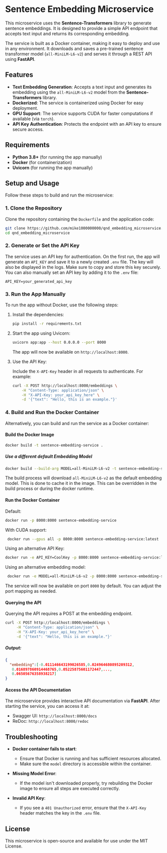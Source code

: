 # Sentence Embedding Microservice

This microservice uses the **Sentence-Transformers** library to generate sentence embeddings. It is designed to provide a simple API endpoint that accepts text input and returns its corresponding embedding.

The service is built as a Docker container, making it easy to deploy and use in any environment. It downloads and saves a pre-trained sentence transformer model (`all-MiniLM-L6-v2`) and serves it through a REST API using **FastAPI**.

## Features

- **Text Embedding Generation**: Accepts a text input and generates its embedding using the `all-MiniLM-L6-v2` model from the **Sentence-Transformers** library.
- **Dockerized**: The service is containerized using Docker for easy deployment.
- **GPU Support**: The service supports CUDA for faster computations if available (via `torch`).
- **API Key Authentication**: Protects the endpoint with an API key to ensure secure access.

## Requirements

- **Python 3.8+** (for running the app manually)
- **Docker** (for containerization)
- **Uvicorn** (for running the app manually)

## Setup and Usage

Follow these steps to build and run the microservice:

### 1. Clone the Repository

Clone the repository containing the `Dockerfile` and the application code:

```bash
git clone https://github.com/mike1000000000/qnd_embedding_microservice.git
cd qnd_embedding_microservice
```

### 2. Generate or Set the API Key

The service uses an API key for authentication. On the first run, the app will generate an `API_KEY` and save it to a newly created `.env` file. The key will also be displayed in the logs. Make sure to copy and store this key securely. You can also manually set an API key by adding it to the `.env` file:

```env
API_KEY=your_generated_api_key
```

### 3. Run the App Manually

To run the app without Docker, use the following steps:

1. Install the dependencies:

   ```bash
   pip install -r requirements.txt
   ```

2. Start the app using Uvicorn:

   ```bash
   uvicorn app:app --host 0.0.0.0 --port 8000
   ```

   The app will now be available on `http://localhost:8000`. 

3. Use the API Key:
   
   Include the `X-API-Key` header in all requests to authenticate. 
   For example:

     ```bash
     curl -X POST http://localhost:8000/embeddings \
         -H "Content-Type: application/json" \
         -H "X-API-Key: your_api_key_here" \
         -d '{"text": "Hello, this is an example."}'
     ```


### 4. Build and Run the Docker Container

Alternatively, you can build and run the service as a Docker container:

#### Build the Docker Image

```bash
docker build -t sentence-embedding-service .
```

##### Use a different default Embedding Model

```bash
docker build --build-arg MODEL=all-MiniLM-L6-v2 -t sentence-embedding-service .
```

The build process will download `all-MiniLM-L6-v2` as the default embedding model. This is done to cache it in the image. This can be overridden in the build process or during the docker runtime. 


#### Run the Docker Container

Default:
```bash
docker run -p 8000:8000 sentence-embedding-service
```

With CUDA support:
```bash
 docker run --gpus all -p 8000:8000 sentence-embedding-service:latest
 ```

Using an alternative API Key:
```bash
docker run -e API_KEY=CoolKey -p 8000:8000 sentence-embedding-service:latest
```


Using an alternative embedding model:
 ```bash
  docker run -e MODEL=all-MiniLM-L6-v2 -p 8000:8000 sentence-embedding-service:latest
  ```


The service will now be available on port `8000` by default. You can adjust the port mapping as needed.

#### Querying the API

Querying the API requires a POST at the embedding endpoint. 

```bash
curl -X POST http://localhost:8000/embeddings \
     -H "Content-Type: application/json" \
     -H "X-API-Key: your_api_key_here" \
     -d '{"text": "Hello, this is an example."}'
```

##### Output:
```json
{
  "embedding":[-0.011146643199026585,0.024964680895209312,
   0.016897860914468765,0.05225875601172447,...,
   0.06505676358938217]
}
```


#### Access the API Documentation

The microservice provides interactive API documentation via **FastAPI**. After starting the service, you can access it at:

- Swagger UI: `http://localhost:8000/docs`
- ReDoc: `http://localhost:8000/redoc`

## Troubleshooting

- **Docker container fails to start**:
  - Ensure that Docker is running and has sufficient resources allocated.
  - Make sure the `model` directory is accessible within the container.

- **Missing Model Error**:
  - If the model isn't downloaded properly, try rebuilding the Docker image to ensure all steps are executed correctly.

- **Invalid API Key**:
  - If you see a `401 Unauthorized` error, ensure that the `X-API-Key` header matches the key in the `.env` file.

## License

This microservice is open-source and available for use under the MIT License.